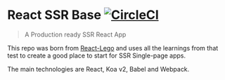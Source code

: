 # React SSR Base [![CircleCI](https://circleci.com/gh/peter-mouland/react-ssr-base.svg?style=svg)](https://circleci.com/gh/peter-mouland/react-ssr-base)

> A Production ready SSR React App

This repo was born from [React-Lego](https://github.com/peter-mouland/react-lego) and uses all the learnings from that test to create a good place to start for SSR Single-page apps.

The main technologies are React, Koa v2, Babel and Webpack.
